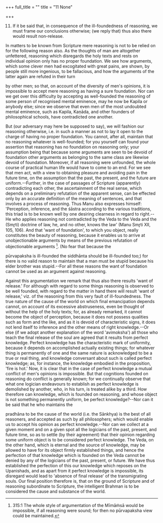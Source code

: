 +++
full_title = ""
title = "11 None"

+++


11. If it be said that, in consequence of the ill-foundedness of reasoning, we must frame our conclusions otherwise; (we reply that) thus also there would result non-release.

In matters to be known from Scripture mere reasoning is not to be relied on for the following reason also. As the thoughts of man are altogether unfettered, reasoning which disregards the holy texts and rests on individual opinion only has no proper foundation. We see how arguments, which some clever men had excogitated with great pains, are shown, by people still more ingenious, to be fallacious, and how the arguments of the latter again are refuted in their turn

by other men; so that, on account of the diversity of men's opinions, it is impossible to accept mere reasoning as having a sure foundation. Nor can we get over this difficulty by accepting as well-founded the reasoning of some person of recognised mental eminence, may he now be Kapila or anybody else; since we observe that even men of the most undoubted mental eminence, such as Kapila, Kaṇāda, and other founders of philosophical schools, have contradicted one another.

But (our adversary may here be supposed to say), we will fashion our reasoning otherwise, i.e. in such a manner as not to lay it open to the charge of having no proper foundation. You cannot, after all, maintain that no reasoning whatever is well-founded; for you yourself can found your assertion that reasoning has no foundation on reasoning only; your assumption being that because some arguments are seen to be devoid of foundation other arguments as belonging to the same class are likewise devoid of foundation. Moreover, if all reasoning were unfounded, the whole course of practical human life would have to come to an end. For we see that men act, with a view to obtaining pleasure and avoiding pain in the future time, on the assumption that the past, the present, and the future are uniform.--Further, in the case of passages of Scripture (apparently) contradicting each other, the ascertainment of the real sense, which depends on a preliminary refutation of the apparent sense, can be effected only by an accurate definition of the meaning of sentences, and that involves a process of reasoning. Thus Manu also expresses himself: 'Perception, inference, and the śāstra according to the various traditions, this triad is to be known well by one desiring clearness in regard to right.--He who applies reasoning not contradicted by the Veda to the Veda and the (Smr̥ti) doctrine of law, he, and no other, knows the law' (Manu Smr̥ti XII, 105, 106). And that 'want of foundation', to which you object, really constitutes the beauty of reasoning, because it enables us to arrive at unobjectionable arguments by means of the previous refutation of objectionable arguments [^fn_279]. (No fear that because the

[^fn_279]: 315:1 The whole style of argumentation of the Mīmāṁsā would be  impossible, if all reasoning were sound; for then no pūrvapaksha view could be maintained.

pūrvapaksha is ill-founded the siddhānta should be ill-founded too;) for there is no valid reason to maintain that a man must be stupid because his elder brother was stupid.--For all these reasons the want of foundation cannot be used as an argument against reasoning.

Against this argumentation we remark that thus also there results 'want of release.' For although with regard to some things reasoning is observed to be well founded, with regard to the matter in hand there will result 'want of release,' viz. of the reasoning from this very fault of ill-foundedness. The true nature of the cause of the world on which final emancipation depends cannot, on account of its excessive abstruseness, even be thought of without the help of the holy texts; for, as already remarked, it cannot become the object of perception, because it does not possess qualities such as form and the like, and as it is devoid of characteristic signs, it does not lend itself to inference and the other means of right knowledge.--Or else (if we adopt another explanation of the word 'avimoksha') all those who teach the final release of the soul are agreed that it results from perfect knowledge. Perfect knowledge has the characteristic mark of uniformity, because it depends on accomplished actually existing things; for whatever thing is permanently of one and the same nature is acknowledged to be a true or real thing, and knowledge conversant about such is called perfect knowledge; as, for instance, the knowledge embodied in the proposition, 'fire is hot.' Now, it is clear that in the case of perfect knowledge a mutual conflict of men's opinions is impossible. But that cognitions founded on reasoning do conflict is generally known; for we continually observe that what one logician endeavours to establish as perfect knowledge is demolished by another, who, in his turn, is treated alike by a third. How therefore can knowledge, which is founded on reasoning, and whose object is not something permanently uniform, be perfect knowledge?--Nor can it be said that he who maintains the

pradhāna to be the cause of the world (i.e. the Sānkhya) is the best of all reasoners, and accepted as such by all philosophers; which would enable us to accept his opinion as perfect knowledge.--Nor can we collect at a given moment and on a given spot all the logicians of the past, present, and future time, so as to settle (by their agreement) that their opinion regarding some uniform object is to be considered perfect knowledge. The Veda, on the other hand, which is eternal and the source of knowledge, may be allowed to have for its object firmly established things, and hence the perfection of that knowledge which is founded on the Veda cannot be denied by any of the logicians of the past, present, or future. We have thus established the perfection of this our knowledge which reposes on the Upanishads, and as apart from it perfect knowledge is impossible, its disregard would lead to 'absence of final release' of the transmigrating souls. Our final position therefore is, that on the ground of Scripture and of reasoning subordinate to Scripture, the intelligent Brahman is to be considered the cause and substance of the world.

